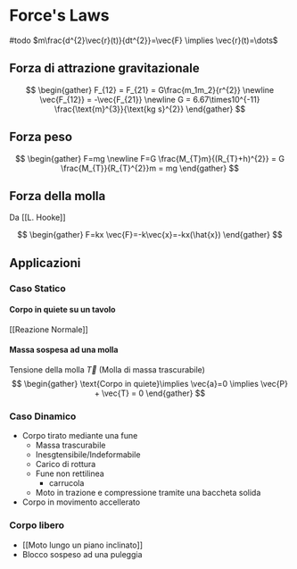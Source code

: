 # Force's Laws
#todo
$m\frac{d^{2}\vec{r}(t)}{dt^{2}}=\vec{F} \implies \vec{r}(t)=\dots$
## Forza di attrazione gravitazionale
$$
\begin{gather}
F_{12} = F_{21} = G\frac{m_1m_2}{r^{2}} \newline
\vec{F_{12}} = -\vec{F_{21}} \newline
G = 6.67\times10^{-11} \frac{\text{m}^{3}}{\text{kg s}^{2}}
\end{gather}
$$
## Forza peso
$$
\begin{gather}
F=mg \newline
F=G \frac{M_{T}m}{(R_{T}+h)^{2}} = G \frac{M_{T}}{R_{T}^{2}}m = mg
\end{gather}
$$
## Forza della molla
Da [[L. Hooke]]

$$
\begin{gather}
F=kx
\vec{F}=-k\vec{x}=-kx(\hat{x})
\end{gather}
$$
## Applicazioni
### Caso Statico
#### Corpo in quiete su un tavolo
[[Reazione Normale]]
#### Massa sospesa ad una molla
Tensione della molla $\vec{T}$
(Molla di massa trascurabile)
$$
\begin{gather}
\text{Corpo in quiete}\implies \vec{a}=0 \implies \vec{P} + \vec{T} = 0
\end{gather}
$$
### Caso Dinamico
- Corpo tirato mediante una fune
  - Massa trascurabile
  - Inesgtensibile/Indeformabile
  - Carico di rottura
  - Fune non rettilinea
    - carrucola
  - Moto in trazione e compressione tramite una baccheta solida 
- Corpo in movimento accellerato

### Corpo libero
- [[Moto lungo un piano inclinato]]
- Blocco sospeso ad una puleggia